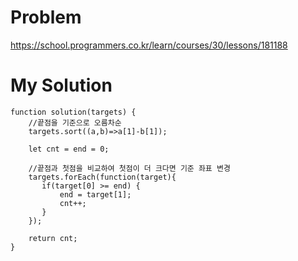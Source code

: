 # Problem
https://school.programmers.co.kr/learn/courses/30/lessons/181188

# My Solution
```
function solution(targets) {
    //끝점을 기준으로 오름차순 
    targets.sort((a,b)=>a[1]-b[1]);

    let cnt = end = 0;
    
    //끝점과 첫점을 비교하여 첫점이 더 크다면 기준 좌표 변경 
    targets.forEach(function(target){
       if(target[0] >= end) {
           end = target[1];
           cnt++;
       }
    });

    return cnt;
}
```
